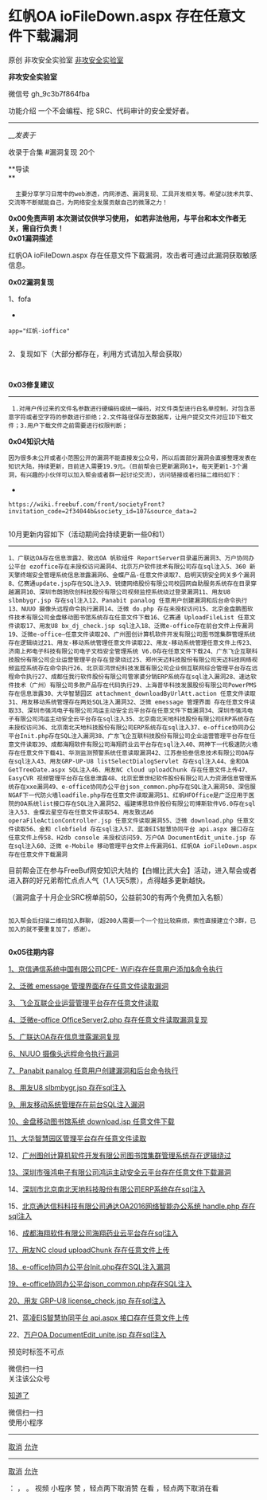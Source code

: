 #  红帆OA ioFileDown.aspx 存在任意文件下载漏洞

原创 非攻安全实验室  [ 非攻安全实验室 ](javascript:void\(0\);)

**非攻安全实验室** ![]()

微信号 gh_9c3b7f864fba

功能介绍 一个不会编程、挖 SRC、代码审计的安全爱好者。

____

___发表于_

收录于合集 #漏洞复现 20个

**导读  
**



      主要分享学习日常中的web渗透，内网渗透、漏洞复现、工具开发相关等。希望以技术共享、交流等不断赋能自己，为网络安全发展贡献自己的微薄之力！    

![]()  
 **0x00免责声明** **本次测试仅供学习使用，** **如若非法他用，与平台和本文作者无关，需自行负责！**![]()  
 **0x01漏洞描述**

  

   红帆OA ioFileDown.aspx 存在任意文件下载漏洞，攻击者可通过此漏洞获取敏感信息。

  

![]()  
 **0x02漏洞复现**  

1、fofa

  * 

    
    
    app="红帆-ioffice"

![]()

2、复现如下（大部分都存在，利用方式请加入帮会获取）

![]()

![]()

  

![]()  
 **0x03修复建议**  
  

  *   *   * 

    
    
     1.对用户传过来的文件名参数进行硬编码或统一编码，对文件类型进行白名单控制，对包含恶意字符或者空字符的参数进行拒绝；2.文件路径保存至数据库，让用户提交文件对应ID下载文件；3.用户下载文件之前需要进行权限判断；

  

![]()  
 **0x04知识大陆**  
  

    因为很多未公开或者小范围公开的漏洞不能直接发公众号，所以后面部分漏洞会直接整理发表在知识大陆，持续更新，目前进入需要19.9元。（目前帮会已更新漏洞61+，每天更新1-3个漏洞，有兴趣的小伙伴可以加入帮会或者群一起讨论交流），访问链接或者扫描二维码如下：

  * 

    
    
    https://wiki.freebuf.com/front/societyFront?invitation_code=2f34044b&society_id=107&source_data=2

![]()

10月更新内容如下（活动期间会持续更新一些0和1）

  *   *   *   *   *   *   *   *   *   *   *   *   *   *   *   *   *   *   *   *   *   *   *   *   *   *   *   *   *   *   *   *   *   *   *   *   *   *   *   *   *   *   *   *   *   *   *   *   *   *   *   *   *   *   *   *   *   *   *   * 

    
    
    1、广联达OA存在信息泄露2、致远OA 帆软组件 ReportServer目录遍历漏洞3、万户协同办公平台 ezoffice存在未授权访问漏洞4、北京万户软件技术有限公司存在sql注入5、360 新天擎终端安全管理系统信息泄露漏洞6、金蝶产品-任意文件读取7、启明天钥安全网关多个漏洞8、亿赛通update.jsp存在SQL注入9、锐捷网络股份有限公司校园网自助服务系统存在目录穿越漏洞10、深圳市朗驰欣创科技股份有限公司视频监控系统绕过登录漏洞11、用友U8 slbmbygr.jsp 存在sql注入12、Panabit panalog 任意用户创建漏洞和后台命令执行13、NUUO 摄像头远程命令执行漏洞14、泛微 do.php 存在未授权访问15、北京金盘鹏图软件技术有限公司金盘移动图书馆系统存在任意文件下载16、亿赛通 UploadFileList 任意文件读取17、用友U8 bx_dj_check.jsp sql注入18、泛微e-office存在前台文件上传漏洞19、泛微e-office—任意文件读取20、广州图创计算机软件开发有限公司图书馆集群管理系统存在逻辑绕过21、用友-移动系统管理任意文件读取22、用友-移动系统管理任意文件上传23、济南上邦电子科技有限公司电子文档安全管理系统 V6.0存在任意文件下载24、广东飞企互联科技股份有限公司企业运营管理平台存在登录绕过25、郑州天迈科技股份有限公司天迈科技网络视频监控系统存在命令执行26、北京亚鸿世纪科技发展有限公司企业侧互联网综合管理平台存在远程命令执行27、成都任我行软件股份有限公司管家婆分销ERP系统存在sql注入漏洞28、速达软件技术（广州）有限公司多款产品存在代码执行29、上海普华科技发展股份有限公司PowerPMS存在信息泄露30、大华智慧园区 attachment_downloadByUrlAtt.action 任意文件读取31、用友移动系统管理存在两处SQL注入漏洞32、泛微 emessage 管理界面 存在任意文件读取33、深圳市强鸿电子有限公司鸿运主动安全云平台存在任意文件下载漏洞34、深圳市强鸿电子有限公司鸿运主动安全云平台存在sql注入35、北京南北天地科技股份有限公司ERP系统存在未授权访问36、北京南北天地科技股份有限公司ERP系统存在sql注入37、e-office协同办公平台Init.php存在SQL注入漏洞38、广东飞企互联科技股份有限公司企业运营管理平台存在任意文件读取39、成都海翔软件有限公司海翔药业云平台存在sql注入40、网神下一代极速防火墙存在任意文件下载41、华测监测预警系统任意读取漏洞42、江苏叁拾叁信息技术有限公司OA存在sql注入43、用友GRP-UP-U8 listSelectDialogServlet 存在sql注入44、金和OA GetTreeDate.aspx SQL注入46、用友NC cloud uploadChunk 存在任意文件上传47、EasyCVR 视频管理平台存在信息泄露48、北京宏景世纪软件股份有限公司人力资源信息管理系统存在xxe漏洞49、e-office协同办公平台json_common.php存在SQL注入漏洞50、深信服NGAF下一代防火墙loadfile.php存在任意文件读取漏洞51、红帆HFOffice是广泛应用于医院的OA系统list接口存在SQL注入漏洞52、福建博思软件股份有限公司博斯软件V6.0存在sql注入53、金蝶云星空存在任意文件读取54、用友致远A6 operaFileActionController.jsp 任意文件读取漏洞55、泛微 download.php 任意文件读取56、金和 clobfield 存在sql注入57、蓝凌EIS智慧协同平台 api.aspx 接口存在任意文件上传58、H2db console 未授权访问59、万户OA DocumentEdit_unite.jsp 存在sql注入60、泛微 e-Mobile 移动管理平台文件上传漏洞61、红帆OA ioFileDown.aspx 存在任意文件下载漏洞

目前帮会正在参与FreeBuf网安知识大陆的【白帽比武大会】活动，进入帮会或者进入群的好兄弟帮忙点点人气（1人1天5票），点得越多更新越快。

（漏洞盒子十月企业SRC榜单前50，公益前30的有两个免费加入名额）

![]()

  

    加入帮会后扫描二维码加入群聊，（超200人需要一个一个拉比较麻烦，索性直接建立个3群，已加入的就不要重复加了，感谢）。

![]()

![]()  
 **0x05往期内容**  
  

[1、京信通信系统中国有限公司CPE-
WiFi存在任意用户添加&命令执行](http://mp.weixin.qq.com/s?__biz=Mzk0NDUzMDA1Mg==&mid=2247483674&idx=1&sn=09cde828189029b86ad532ee6e61c084&chksm=c32276f1f455ffe74c7a5e97099a4033dc169b880075f536eed6970b8a500901d43edf6d74af&scene=21#wechat_redirect)

[2、泛微 emessage
管理界面存在任意文件读取漏洞](http://mp.weixin.qq.com/s?__biz=Mzk0NDUzMDA1Mg==&mid=2247483696&idx=1&sn=51eadf07551d81ef0387484402745d00&chksm=c32276dbf455ffcdd4a07631f69beef9990e220ffde81b6575c67c7cf0bc468c535af7b594bc&scene=21#wechat_redirect)  

[3、飞企互联企业运营管理平台存在任意文件读取](http://mp.weixin.qq.com/s?__biz=Mzk0NDUzMDA1Mg==&mid=2247483715&idx=1&sn=9f63136b2a7ff2a174e48538eb78f1a8&chksm=c32276a8f455ffbe5c95068cb2ee3af5c71e6cbb5bd1946d792550917a51c6b3f4371c1e6f11&scene=21#wechat_redirect)  

[4、泛微e-office OfficeServer2.php
存在任意文件读取漏洞复现](http://mp.weixin.qq.com/s?__biz=Mzk0NDUzMDA1Mg==&mid=2247483731&idx=1&sn=56e9cff8aa7f6a1ad9504e12abdfe018&chksm=c32276b8f455ffaea93653dbb3d0273896e4c264b1a920b2355b793ef7f93904f3bb70c15884&scene=21#wechat_redirect)

[5、广联达OA存在信息泄露漏洞复现](http://mp.weixin.qq.com/s?__biz=Mzk0NDUzMDA1Mg==&mid=2247483755&idx=1&sn=ab7de9d29375c732d7b919ff16c760a4&chksm=c3227680f455ff9639e5a435a896bdb26f51ebabce80bbf62fcaa1dfe93a3e65bae8e167807f&scene=21#wechat_redirect)

[6、NUUO
摄像头远程命令执行漏洞](http://mp.weixin.qq.com/s?__biz=Mzk0NDUzMDA1Mg==&mid=2247483866&idx=1&sn=4ce87b5403f541fd2c16ad1be05bba6d&chksm=c3227631f455ff2792c8995e7f412df4a49a41d82db4d443ba1a5cda9fac71fe89303d787781&scene=21#wechat_redirect)  

[7、Panabit panalog
任意用户创建漏洞和后台命令执行](http://mp.weixin.qq.com/s?__biz=Mzk0NDUzMDA1Mg==&mid=2247483873&idx=1&sn=684f8dcaa777a7da71be7c038024ca10&chksm=c322760af455ff1c2486c153f3752df434a078dfe0ee46126b9bacb18f1612067898dbdba025&scene=21#wechat_redirect)  

[8、用友U8 slbmbygr.jsp
存在sql注入](http://mp.weixin.qq.com/s?__biz=Mzk0NDUzMDA1Mg==&mid=2247483874&idx=1&sn=f7f2c4932b369f33527571f0aeafe2c2&chksm=c3227609f455ff1f94521e6fa7d95a2f6999388e1a8b5b17d2af5afbc4f790f27433d42acdf7&scene=21#wechat_redirect)  

[9、用友移动系统管理存在前台SQL注入漏洞](http://mp.weixin.qq.com/s?__biz=Mzk0NDUzMDA1Mg==&mid=2247483883&idx=1&sn=ba8610c59c524eb24fcfdf558f166697&chksm=c3227600f455ff16d5e0c449af6de1e9554e5b505d78f51c64b3996e3e14280f61523249dae5&scene=21#wechat_redirect)

[10、金盘移动图书馆系统 download.jsp
任意文件下载](http://mp.weixin.qq.com/s?__biz=Mzk0NDUzMDA1Mg==&mid=2247483891&idx=1&sn=a637fa6bc6947263d6537359cfde4d01&chksm=c3227618f455ff0e32cfdab58f4d6f87ee4aaa4f8be552ba90bb44267db48b19029438911fdc&scene=21#wechat_redirect)

[11、大华智慧园区管理平台存在任意文件读取](http://mp.weixin.qq.com/s?__biz=Mzk0NDUzMDA1Mg==&mid=2247483912&idx=1&sn=b4527f4cb8c3ebc7600f9399cf492cf4&chksm=c32275e3f455fcf5ea5e471c0868821668ce9dd81ac27a2d95e868d8a9c101f870e4edca26d8&scene=21#wechat_redirect)

12、[广州图创计算机软件开发有限公司图书馆集群管理系统存在逻辑绕过](http://mp.weixin.qq.com/s?__biz=Mzk0NDUzMDA1Mg==&mid=2247483931&idx=1&sn=3d2996689f48f0eaf84b5701131fad60&chksm=c32275f0f455fce61002c0cae83b18dbcdc42e027537a7c8446586634702c6baca19d6532572&scene=21#wechat_redirect)  

[13、深圳市强鸿电子有限公司鸿运主动安全云平台存在任意文件下载漏洞](http://mp.weixin.qq.com/s?__biz=Mzk0NDUzMDA1Mg==&mid=2247483954&idx=1&sn=0410d4bcc1b9bc5a69521f3bbf942109&chksm=c32275d9f455fccf736a69fdb79be810cf76e4f6cb675d0f08607d088e7515d3c19d4a3b8934&scene=21#wechat_redirect)

14、[深圳市北京南北天地科技股份有限公司ERP系统存在sql注入](http://mp.weixin.qq.com/s?__biz=Mzk0NDUzMDA1Mg==&mid=2247483981&idx=1&sn=daaddd165b48a541970bed8a666b6bce&chksm=c32275a6f455fcb0e4282e515f98a56997ad8523d5f04f864041b8630e72062690c2cdd16345&scene=21#wechat_redirect)  

15、[北京通达信科科技有限公司通达OA2016网络智能办公系统 handle.php
存在sql注入](http://mp.weixin.qq.com/s?__biz=Mzk0NDUzMDA1Mg==&mid=2247484003&idx=1&sn=c01aa198911ea47e82f40019c939ebb4&chksm=c3227588f455fc9eec286f0f5a107fbb85a82ef2769da9f0cf052e928ecff71ad4ec357a289c&scene=21#wechat_redirect)

16、[成都海翔软件有限公司海翔药业云平台存在sql注入](http://mp.weixin.qq.com/s?__biz=Mzk0NDUzMDA1Mg==&mid=2247484028&idx=1&sn=b16cd36209f0b930cc1cce777b4e3216&chksm=c3227597f455fc819400251a3433608b85f164c078e10754dafd1c4137dee4a2eab84ebd70f4&scene=21#wechat_redirect)

[17、用友NC cloud uploadChunk
存在任意文件上传](http://mp.weixin.qq.com/s?__biz=Mzk0NDUzMDA1Mg==&mid=2247484058&idx=1&sn=eacfaf5fa130a5aa910203483c7e988f&chksm=c3227571f455fc67e6ab0432d973e40dc4762a1914faffd52f429bc25592c80a222df43b45c0&scene=21#wechat_redirect)

[18、e-office协同办公平台Init.php存在SQL注入漏洞](http://mp.weixin.qq.com/s?__biz=Mzk0NDUzMDA1Mg==&mid=2247484085&idx=1&sn=1cb753ce0da610214934acbd4f8cb212&chksm=c322755ef455fc482529d35b957c4e83714efb68a94cc2dbd0182b89ac385b693b9c987be669&scene=21#wechat_redirect)

[19、e-office协同办公平台json_common.php存在SQL注入](http://mp.weixin.qq.com/s?__biz=Mzk0NDUzMDA1Mg==&mid=2247484105&idx=1&sn=25acedbe14551d52b064b3bc87c1f32f&chksm=c3227522f455fc3455f707b8f00f9ed7c0d99ecd27cd27bbcba0be50b900f73b3129d4cb94cd&scene=21#wechat_redirect)

[20、用友 GRP-U8 license_check.jsp
存在sql注入](http://mp.weixin.qq.com/s?__biz=Mzk0NDUzMDA1Mg==&mid=2247484127&idx=1&sn=eef5d2cb86a6ffdb98a1e699899bfcca&chksm=c3227534f455fc22b02bc79877d35a40c53526b63f030cd81e70c4b3eb35e1f6bbc6066e0d0d&scene=21#wechat_redirect)

21、[蓝凌EIS智慧协同平台 api.aspx
接口存在任意文件上传](http://mp.weixin.qq.com/s?__biz=Mzk0NDUzMDA1Mg==&mid=2247484147&idx=1&sn=ad2152b9d0dedbd2c6b32f4565e4d213&chksm=c3227518f455fc0ed75bbd49977eec7ff104678fa1faf7adeeb0689d9b6776ecb19643f9567e&scene=21#wechat_redirect)

22、[万户OA DocumentEdit_unite.jsp
存在sql注入](http://mp.weixin.qq.com/s?__biz=Mzk0NDUzMDA1Mg==&mid=2247484165&idx=1&sn=feaf763be0d68f58483b0737229b8e35&chksm=c32274eef455fdf850aa584c102b52c20d9fab1c060f20a56b5ed67c44b6e7ce0c8876b9892c&scene=21#wechat_redirect)  

预览时标签不可点

微信扫一扫  
关注该公众号

[知道了](javascript:;)

微信扫一扫  
使用小程序

****

[取消](javascript:void\(0\);) [允许](javascript:void\(0\);)

****

[取消](javascript:void\(0\);) [允许](javascript:void\(0\);)

： ， 。   视频 小程序 赞 ，轻点两下取消赞 在看 ，轻点两下取消在看

